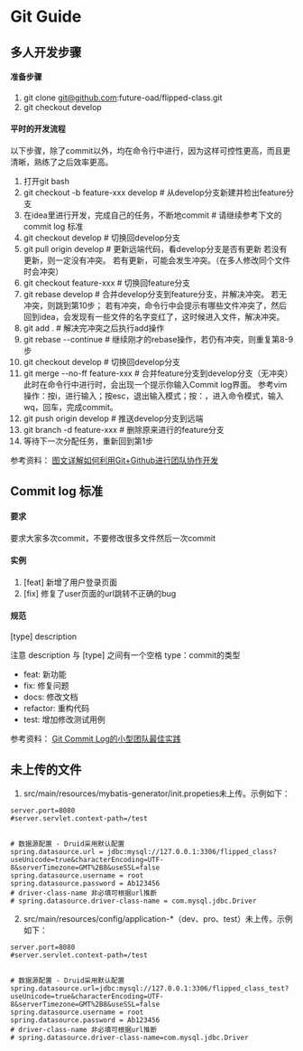 # Git Guide


## 多人开发步骤

#### 准备步骤
1. git clone git@github.com:future-oad/flipped-class.git
2. git checkout develop

#### 平时的开发流程

以下步骤，除了commit以外，均在命令行中进行，因为这样可控性更高，而且更清晰，熟练了之后效率更高。

1. 打开git bash
2. git checkout -b feature-xxx develop    # 从develop分支新建并检出feature分支
3. 在idea里进行开发，完成自己的任务，不断地commit   # 请继续参考下文的 commit log 标准
4. git checkout develop    # 切换回develop分支
5. git pull origin develop    # 更新远端代码，看develop分支是否有更新
若没有更新，则一定没有冲突。
若有更新，可能会发生冲突。（在多人修改同个文件时会冲突）
6. git checkout feature-xxx    # 切换回feature分支
7. git rebase develop    # 合并develop分支到feature分支，并解决冲突。
若无冲突，则跳到第10步；
若有冲突，命令行中会提示有哪些文件冲突了，然后回到idea，会发现有一些文件的名字变红了，这时候进入文件，解决冲突。
8. git add .    # 解决完冲突之后执行add操作
9. git rebase --continue    # 继续刚才的rebase操作，若仍有冲突，则重复第8-9步
10. git checkout develop    # 切换回develop分支
11. git merge --no-ff feature-xxx   # 合并feature分支到develop分支（无冲突）
此时在命令行中进行时，会出现一个提示你输入Commit log界面。
参考vim操作：按i，进行输入；按esc，退出输入模式；按：，进入命令模式，输入wq，回车，完成commit。
12. git push origin develop   # 推送develop分支到远端
13. git branch -d feature-xxx   # 删除原来进行的feature分支
14. 等待下一次分配任务，重新回到第1步


参考资料：
[图文详解如何利用Git+Github进行团队协作开发](https://www.cnblogs.com/yhaing/p/8473746.html)


## Commit log 标准

#### 要求
要求大家多次commit，不要修改很多文件然后一次commit

#### 实例
1. [feat] 新增了用户登录页面
2. [fix] 修复了user页面的url跳转不正确的bug

#### 规范
[type] description

注意 description 与 [type] 之间有一个空格
type：commit的类型

+ feat: 新功能
+ fix: 修复问题
+ docs: 修改文档
+ refactor: 重构代码 
+ test: 增加修改测试用例

参考资料：
[Git Commit Log的小型团队最佳实践](https://segmentfault.com/a/1190000015434246)

## 未上传的文件

1. src/main/resources/mybatis-generator/init.propeties未上传。示例如下：
```propeties
server.port=8080
#server.servlet.context-path=/test


# 数据源配置 - Druid采用默认配置
spring.datasource.url = jdbc:mysql://127.0.0.1:3306/flipped_class?useUnicode=true&characterEncoding=UTF-8&serverTimezone=GMT%2B8&useSSL=false
spring.datasource.username = root
spring.datasource.password = Ab123456
# driver-class-name 非必填可根据url推断
# spring.datasource.driver-class-name = com.mysql.jdbc.Driver
```
2. src/main/resources/config/application-*（dev、pro、test）未上传。示例如下：
```propeties
server.port=8080
#server.servlet.context-path=/test


# 数据源配置 - Druid采用默认配置
spring.datasource.url=jdbc:mysql://127.0.0.1:3306/flipped_class_test?useUnicode=true&characterEncoding=UTF-8&serverTimezone=GMT%2B8&useSSL=false
spring.datasource.username = root
spring.datasource.password = Ab123456
# driver-class-name 非必填可根据url推断
# spring.datasource.driver-class-name=com.mysql.jdbc.Driver
```